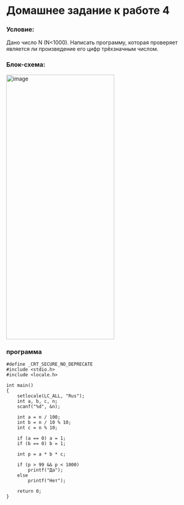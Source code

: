 # Домашнее задание к работе 4
### Условие:
Дано число N (N<1000). Написать программу, которая проверяет является ли произведение его цифр трёхзначным числом.
### Блок-схема:
<img width="286" height="700" alt="image" src="https://github.com/user-attachments/assets/9efc7c89-0593-4949-a7f2-25fb34243f10" />


### программа
```
#define _CRT_SECURE_NO_DEPRECATE
#include <stdio.h>
#include <locale.h>

int main() 
{
    setlocale(LC_ALL, "Rus");
    int a, b, c, n;
    scanf("%d", &n);

    int a = n / 100;
    int b = n / 10 % 10;
    int c = n % 10;

    if (a == 0) a = 1;
    if (b == 0) b = 1;

    int p = a * b * c;

    if (p > 99 && p < 1000)
        printf("Да");
    else
        printf("Нет");

    return 0;
}
```
